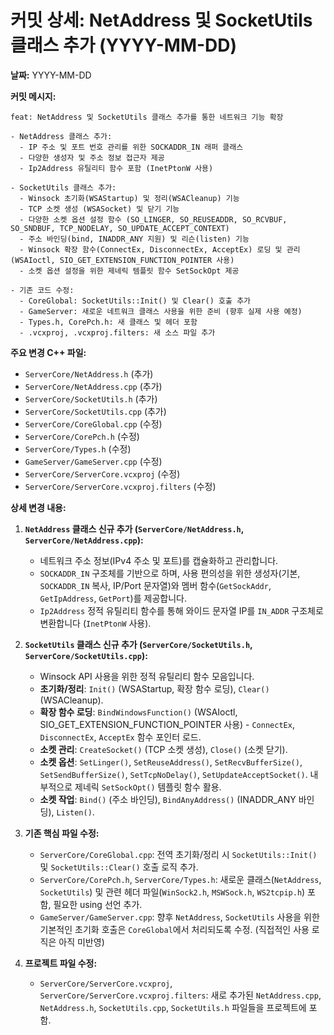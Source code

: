 # 커밋 상세: NetAddress 및 SocketUtils 클래스 추가 (YYYY-MM-DD)

**날짜:** YYYY-MM-DD

**커밋 메시지:**
```
feat: NetAddress 및 SocketUtils 클래스 추가를 통한 네트워크 기능 확장

- NetAddress 클래스 추가:
  - IP 주소 및 포트 번호 관리를 위한 SOCKADDR_IN 래퍼 클래스
  - 다양한 생성자 및 주소 정보 접근자 제공
  - Ip2Address 유틸리티 함수 포함 (InetPtonW 사용)

- SocketUtils 클래스 추가:
  - Winsock 초기화(WSAStartup) 및 정리(WSACleanup) 기능
  - TCP 소켓 생성 (WSASocket) 및 닫기 기능
  - 다양한 소켓 옵션 설정 함수 (SO_LINGER, SO_REUSEADDR, SO_RCVBUF, SO_SNDBUF, TCP_NODELAY, SO_UPDATE_ACCEPT_CONTEXT)
  - 주소 바인딩(bind, INADDR_ANY 지원) 및 리슨(listen) 기능
  - Winsock 확장 함수(ConnectEx, DisconnectEx, AcceptEx) 로딩 및 관리 (WSAIoctl, SIO_GET_EXTENSION_FUNCTION_POINTER 사용)
  - 소켓 옵션 설정을 위한 제네릭 템플릿 함수 SetSockOpt 제공

- 기존 코드 수정:
  - CoreGlobal: SocketUtils::Init() 및 Clear() 호출 추가
  - GameServer: 새로운 네트워크 클래스 사용을 위한 준비 (향후 실제 사용 예정)
  - Types.h, CorePch.h: 새 클래스 및 헤더 포함
  - .vcxproj, .vcxproj.filters: 새 소스 파일 추가
```

**주요 변경 C++ 파일:**
*   `ServerCore/NetAddress.h` (추가)
*   `ServerCore/NetAddress.cpp` (추가)
*   `ServerCore/SocketUtils.h` (추가)
*   `ServerCore/SocketUtils.cpp` (추가)
*   `ServerCore/CoreGlobal.cpp` (수정)
*   `ServerCore/CorePch.h` (수정)
*   `ServerCore/Types.h` (수정)
*   `GameServer/GameServer.cpp` (수정)
*   `ServerCore/ServerCore.vcxproj` (수정)
*   `ServerCore/ServerCore.vcxproj.filters` (수정)

**상세 변경 내용:**

1.  **`NetAddress` 클래스 신규 추가 (`ServerCore/NetAddress.h`, `ServerCore/NetAddress.cpp`):**
    *   네트워크 주소 정보(IPv4 주소 및 포트)를 캡슐화하고 관리합니다.
    *   `SOCKADDR_IN` 구조체를 기반으로 하며, 사용 편의성을 위한 생성자(기본, `SOCKADDR_IN` 복사, IP/Port 문자열)와 멤버 함수(`GetSockAddr`, `GetIpAddress`, `GetPort`)를 제공합니다.
    *   `Ip2Address` 정적 유틸리티 함수를 통해 와이드 문자열 IP를 `IN_ADDR` 구조체로 변환합니다 (`InetPtonW` 사용).

2.  **`SocketUtils` 클래스 신규 추가 (`ServerCore/SocketUtils.h`, `ServerCore/SocketUtils.cpp`):**
    *   Winsock API 사용을 위한 정적 유틸리티 함수 모음입니다.
    *   **초기화/정리**: `Init()` (WSAStartup, 확장 함수 로딩), `Clear()` (WSACleanup).
    *   **확장 함수 로딩**: `BindWindowsFunction()` (WSAIoctl, SIO_GET_EXTENSION_FUNCTION_POINTER 사용) - `ConnectEx`, `DisconnectEx`, `AcceptEx` 함수 포인터 로드.
    *   **소켓 관리**: `CreateSocket()` (TCP 소켓 생성), `Close()` (소켓 닫기).
    *   **소켓 옵션**: `SetLinger()`, `SetReuseAddress()`, `SetRecvBufferSize()`, `SetSendBufferSize()`, `SetTcpNoDelay()`, `SetUpdateAcceptSocket()`. 내부적으로 제네릭 `SetSockOpt()` 템플릿 함수 활용.
    *   **소켓 작업**: `Bind()` (주소 바인딩), `BindAnyAddress()` (INADDR_ANY 바인딩), `Listen()`.

3.  **기존 핵심 파일 수정:**
    *   `ServerCore/CoreGlobal.cpp`: 전역 초기화/정리 시 `SocketUtils::Init()` 및 `SocketUtils::Clear()` 호출 로직 추가.
    *   `ServerCore/CorePch.h`, `ServerCore/Types.h`: 새로운 클래스(`NetAddress`, `SocketUtils`) 및 관련 헤더 파일(`WinSock2.h`, `MSWSock.h`, `WS2tcpip.h`) 포함, 필요한 using 선언 추가.
    *   `GameServer/GameServer.cpp`: 향후 `NetAddress`, `SocketUtils` 사용을 위한 기본적인 초기화 호출은 `CoreGlobal`에서 처리되도록 수정. (직접적인 사용 로직은 아직 미반영)

4.  **프로젝트 파일 수정:**
    *   `ServerCore/ServerCore.vcxproj`, `ServerCore/ServerCore.vcxproj.filters`: 새로 추가된 `NetAddress.cpp`, `NetAddress.h`, `SocketUtils.cpp`, `SocketUtils.h` 파일들을 프로젝트에 포함.
